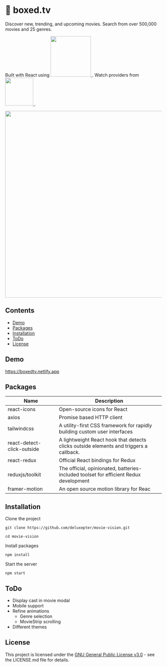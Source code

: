 # 🎥 boxed.tv
<div>
  
  Discover new, trending, and upcoming movies. Search from over 500,000 movies and 25 genres. 
  
  Built with React using
  <a href="https://www.themoviedb.org/">
    <img src="https://www.themoviedb.org/assets/2/v4/logos/v2/blue_long_1-8ba2ac31f354005783fab473602c34c3f4fd207150182061e425d366e4f34596.svg" width="130"/>
  </a>
  . Watch providers from
  <a href="https://www.justwatch.com/">
    <img src="https://i.imgur.com/W8hsEy3.png" width="90"/>
  </a>.

</div>
<a href="https://google.com">
  <img src="https://raw.githubusercontent.com/Deluxepter/movie-vision/master/resources/example.gif" width="600"/>
</a>

## Contents

- [Demo](#demo)
- [Packages](#packages)
- [Installation](#installation)
- [ToDo](#todo)
- [License](#license)


## Demo

https://boxedtv.netlify.app

## Packages
| Name                       | Description                                                                            |
|----------------------------|----------------------------------------------------------------------------------------|
| react-icons                | Open-source icons for React                                                            |
| axios                      | Promise based HTTP client                                                              |
| tailwindcss                | A utility-first CSS framework for rapidly building custom user interfaces              |
| react-detect-click-outside | A lightweight React hook that detects clicks outside elements and triggers a callback. |
| react-redux                | Official React bindings for Redux                                                      |
| reduxjs/toolkit            | The official, opinionated, batteries-included toolset for efficient Redux development  |
| framer-motion              | An open source motion library for Reac                                                 |


## Installation

Clone the project

```
git clone https://github.com/deluxepter/movie-vision.git

cd movie-vision
```

Install packages

```
npm install
```

Start the server

```
npm start
```

## ToDo

- Display cast in movie modal
- Mobile support
- Refine animations
  - Genre selection
  - MovieStrip scrolling
- Different themes

## License

This project is licensed under the [GNU General Public License v3.0](https://github.com/Deluxepter/rlmaploader/blob/master/LICENSE) - see
the LICENSE.md file for details.
